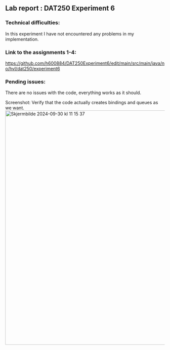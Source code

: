 ## Lab report : DAT250 Experiment 6

### Technical difficulties:

In this experiment I have not encountered any problems in my implementation.

### Link to the assignments 1-4:

https://github.com/h600884/DAT250Experiment6/edit/main/src/main/java/no/hvl/dat250/experiment6

### Pending issues:

There are no issues with the code, everything works as it should. 

Screenshot:
Verify that the code actually creates bindings and queues as we want.
<img width="741" alt="Skjermbilde 2024-09-30 kl  11 15 37" src="https://github.com/user-attachments/assets/f30ca259-42d4-4ebb-939a-5623e2f58567">
